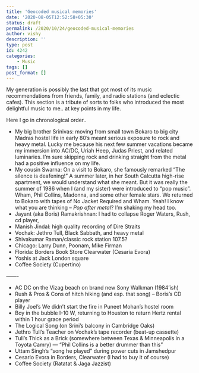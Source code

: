 ```yaml
---
title: 'Geocoded musical memories'
date: '2020-08-05T12:52:58+05:30'
status: draft
permalink: /2020/10/24/geocoded-musical-memories
author: vishy
description: ''
type: post
id: 4242
categories: 
    - Music
tags: []
post_format: []
---
```


My generation is possibly the last that got most of its music recommendations from friends, family, and radio stations (and eclectic cafes). This section is a tribute of sorts to folks who introduced the most delightful music to me.. at key points in my life.

Here I go in chronological order..

- My big brother Srinivas: moving from small town Bokaro to big city Madras hostel life in early 80’s meant serious exposure to rock and heavy metal. Lucky me because his next few summer vacations became my immersion into AC/DC, Uriah Heep, Judas Priest, and related luminaries. I’m sure skipping rock and drinking straight from the metal had a positive influence on my life.
- My cousin Swarna: On a visit to Bokaro, she famously remarked “The silence is deafening!” A summer later, in her South Calcutta high-rise apartment, we would understand what she meant. But it was really the summer of 1986 when I (and my sister) were introduced to “pop music”. Wham, Phil Collins, Madonna, and some other female stars. We returned to Bokaro with tapes of No Jacket Required and Wham. Yeah! I know what you are thinking – *Pop after metal*? I’m shaking my head too.
- Jayant (aka Boris) Ramakrishnan: I had to collapse Roger Waters, Rush, cd player,
- Manish Jindal: high quality recording of Dire Straits
- Vochak: Jethro Tull, Black Sabbath, and heavy metal
- Shivakumar Raman/classic rock station 107.5?
- Chicago: Larry Dunn, Poonam, Mike Firman
- Florida: Borders Book Store Clearwater (Cesaria Evora)
- Yoshis at Jack London square
- Coffee Society (Cupertino)

——-

- AC DC on the Vizag beach on brand new Sony Walkman (1984’ish)
- Rush &amp; Pros &amp; Cons of hitch hiking (and esp. that song) – Boris’s CD player
- Billy Joel’s We didn’t start the fire in Puneet Mohan’s hostel room
- Boy in the bubble I-10 W, returning to Houston to return Hertz rental within 1 hour grace period
- The Logical Song (on Srini’s balcony in Cambridge Oaks)
- Jethro Tull’s Teacher on Vochak’s tape recorder (beat-up cassette)
- Tull’s Thick as a Brick (somewhere between Texas &amp; Minneapolis in a Toyota Camry) — “Phil Collins is a better drummer than this”
- Uttam Singh’s “song he played” during power cuts in Jamshedpur
- Cesario Evora in Borders, Clearwater (I had to buy it of course)
- Coffee Society (Ratatat &amp; Jaga Jazzist)
